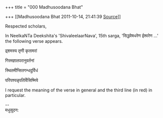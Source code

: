 +++
title = "000 Madhusoodana Bhat"

+++
[[Madhusoodana Bhat	2011-10-14, 21:41:39 [Source](https://groups.google.com/g/bvparishat/c/qWlGlAwTqFM)]]



Respected scholars,

In NeelkaNTa Deekshita's 'ShivaleelaarNava', 15th sarga, 'सिद्धवेषधरेण ईश्वरेण ...' the following verse appears.

द्र्शमस्य तृणी कृतामरां

गिरमज्ञातपरानुवर्तनां

स्थितमीप्सितगन्धदुर्विधं

परिपश्यन्नृपतिर्विसिष्मिये

  I request the meaning of the verse in general and the third line (in red) in particular.  

  

--  
मधुसूदन:  

